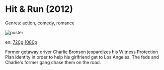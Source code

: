 # Hit &amp; Run (2012)

Genres: action, comedy, romance

![poster](http://image.tmdb.org/t/p/w500/fKlHDj9vGuapS3MKpezwlKFqz4w.jpg)

en:
  [720p](magnet:?xt=urn:btih:D17E3709F76EB06C86F0E77F0E5007CA1641742E&tr=udp://glotorrents.pw:6969/announce&tr=udp://tracker.opentrackr.org:1337/announce&tr=udp://torrent.gresille.org:80/announce&tr=udp://tracker.openbittorrent.com:80&tr=udp://tracker.coppersurfer.tk:6969&tr=udp://tracker.leechers-paradise.org:6969&tr=udp://p4p.arenabg.ch:1337&tr=udp://tracker.internetwarriors.net:1337)
  [1080p](magnet:?xt=urn:btih:97891B855C24677B662EA765D8BA9C27848A355A&tr=udp://glotorrents.pw:6969/announce&tr=udp://tracker.opentrackr.org:1337/announce&tr=udp://torrent.gresille.org:80/announce&tr=udp://tracker.openbittorrent.com:80&tr=udp://tracker.coppersurfer.tk:6969&tr=udp://tracker.leechers-paradise.org:6969&tr=udp://p4p.arenabg.ch:1337&tr=udp://tracker.internetwarriors.net:1337)
  


Former getaway driver Charlie Bronson jeopardizes his Witness Protection Plan identity in order to help his girlfriend get to Los Angeles. The feds and Charlie's former gang chase them on the road.